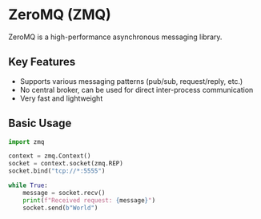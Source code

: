 # ZeroMQ (ZMQ)

ZeroMQ is a high-performance asynchronous messaging library.

## Key Features
- Supports various messaging patterns (pub/sub, request/reply, etc.)
- No central broker, can be used for direct inter-process communication
- Very fast and lightweight

## Basic Usage

```python
import zmq

context = zmq.Context()
socket = context.socket(zmq.REP)
socket.bind("tcp://*:5555")

while True:
    message = socket.recv()
    print(f"Received request: {message}")
    socket.send(b"World")
```